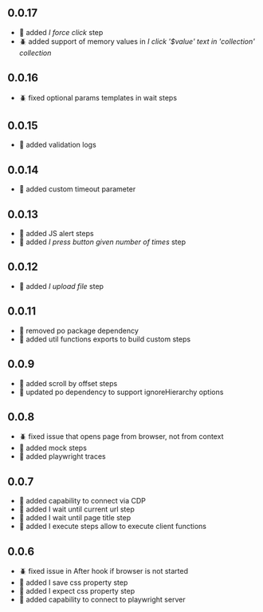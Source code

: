 ## 0.0.17
- :rocket: added _I force click_ step
- :beetle: added support of memory values in _I click '$value' text in 'collection' collection_

## 0.0.16
- :beetle: fixed optional params templates in wait steps

## 0.0.15
- :rocket: added validation logs

## 0.0.14
- :rocket: added custom timeout parameter

## 0.0.13
- :rocket: added JS alert steps
- :rocket: added _I press button given number of times_ step

## 0.0.12
- :rocket: added _I upload file_ step

## 0.0.11
- :rocket: removed po package dependency
- :rocket: added util functions exports to build custom steps

## 0.0.9
- :rocket: added scroll by offset steps
- :rocket: updated po dependency to support ignoreHierarchy options
 
## 0.0.8
- :beetle: fixed issue that opens page from browser, not from context
- :rocket: added mock steps
- :rocket: added playwright traces

## 0.0.7
- :rocket: added capability to connect via CDP
- :rocket: added I wait until current url step
- :rocket: added I wait until page title step
- :rocket: added I execute steps allow to execute client functions

## 0.0.6
- :beetle: fixed issue in After hook if browser is not started
- :rocket: added I save css property step
- :rocket: added I expect css property step
- :rocket: added capability to connect to playwright server
